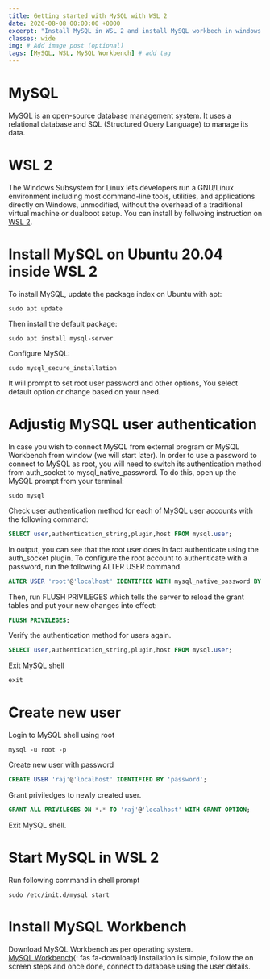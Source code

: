 ```yaml
---
title: Getting started with MySQL with WSL 2
date: 2020-08-08 00:00:00 +0000
excerpt: "Install MySQL in WSL 2 and install MySQL workbech in windows and start development"
classes: wide
img: # Add image post (optional)
tags: [MySQL, WSL, MySQL Workbench] # add tag
---
```

# MySQL
MySQL is an open-source database management system. It uses a relational database and SQL (Structured Query Language) to manage its data.

# WSL 2
The Windows Subsystem for Linux lets developers run a GNU/Linux environment including most command-line tools, utilities, and applications directly on Windows, unmodified, without the overhead of a traditional virtual machine or dualboot setup.
You can install by follwoing instruction on [WSL 2](https://docs.microsoft.com/en-us/windows/wsl/install-win10#update-to-wsl-2).

# Install MySQL on Ubuntu 20.04 inside WSL 2
To install MySQL, update the package index on Ubuntu with apt:
```shell
sudo apt update
```
Then install the default package:
```shell
sudo apt install mysql-server
```
Configure MySQL:
```
sudo mysql_secure_installation
```
It will prompt to set root user password and other options, You select default option or change based on your need.

# Adjustig MySQL user authentication
In case you wish to connect MySQL from external program or MySQL Workbench from window (we will start later). In order to use a password to connect to MySQL as root, you will need to switch its authentication method from auth_socket to mysql_native_password. To do this, open up the MySQL prompt from your terminal:
```shell
sudo mysql
```
Check user authentication method for each of MySQL user accounts with the following command:
```sql
SELECT user,authentication_string,plugin,host FROM mysql.user;
```
In output, you can see that the root user does in fact authenticate using the auth_socket plugin. 
To configure the root account to authenticate with a password, run the following ALTER USER command.  
```sql
ALTER USER 'root'@'localhost' IDENTIFIED WITH mysql_native_password BY 'password';
```
Then, run FLUSH PRIVILEGES which tells the server to reload the grant tables and put your new changes into effect:
```sql
FLUSH PRIVILEGES;
```
Verify the authentication method for users again.
```sql
SELECT user,authentication_string,plugin,host FROM mysql.user;
```
Exit MySQL shell
```sql
exit
```

# Create new user
Login to MySQL shell using root
```shell
mysql -u root -p
```
Create new user with password
```sql
CREATE USER 'raj'@'localhost' IDENTIFIED BY 'password';
```
Grant priviledges to newly created user.
```sql
GRANT ALL PRIVILEGES ON *.* TO 'raj'@'localhost' WITH GRANT OPTION;
```
Exit MySQL shell.

# Start MySQL in WSL 2
Run following command in shell prompt
```shell
sudo /etc/init.d/mysql start
```

# Install MySQL Workbench
Download MySQL Workbench as per operating system.  
[MySQL Workbench](https://dev.mysql.com/downloads/workbench/){: fas fa-download}
Installation is simple, follow the on screen steps and once done, connect to database using the user details.